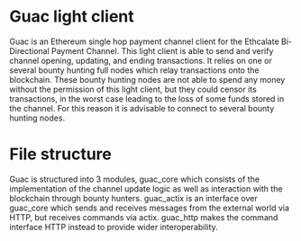 # Guac light client

Guac is an Ethereum single hop payment channel client for the Ethcalate Bi-Directional Payment
Channel. This light client is able to send and verify channel opening, updating, and ending
transactions. It relies on one or several bounty hunting full nodes which relay transactions
onto the blockchain. These bounty hunting nodes are not able to spend any money without the
permission of this light client, but they could censor its transactions, in the worst case leading
to the loss of some funds stored in the channel. For this reason it is advisable to connect to
several bounty hunting nodes.

# File structure
Guac is structured into 3 modules, guac_core which consists of the implementation of the channel
update logic as well as interaction with the blockchain through bounty hunters. guac_actix is an
interface over guac_core which sends and receives messages from the external world via HTTP, but
receives commands via actix. guac_http makes the command interface HTTP instead to provide wider
interoperability.